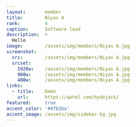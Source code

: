 ```yaml
---
layout:       member
title:        Niyas A
rank:         4
caption:      Software lead
description:  >
  Hello
image:        /assets/img/members/Niyas A.jpg
screenshot:
  src:        /assets/img/members/Niyas A.jpg
  srcset:
    1920w:    /assets/img/members/Niyas A.jpg
    960w:     /assets/img/members/Niyas A.jpg
    480w:     /assets/img/members/Niyas A.jpg
links:
  - title:    Demo
    url:      https://qwtel.com/hydejack/
featured:     true
accent_color: '#4fb1ba'
accent_image: /assets/img/sidebar-bg.jpg
---
```

